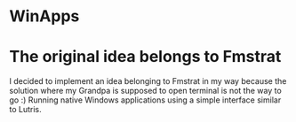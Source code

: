 # WinApps
The original idea belongs to Fmstrat
=================
I decided to implement an idea belonging to Fmstrat in my way because the solution where my Grandpa is supposed to open terminal is not the way to go :)
Running native Windows applications using a simple interface similar to Lutris.
